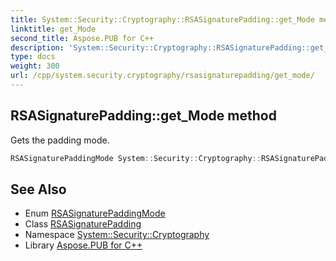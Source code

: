 ```yaml
---
title: System::Security::Cryptography::RSASignaturePadding::get_Mode method
linktitle: get_Mode
second_title: Aspose.PUB for C++
description: 'System::Security::Cryptography::RSASignaturePadding::get_Mode method. Gets the padding mode in C++.'
type: docs
weight: 300
url: /cpp/system.security.cryptography/rsasignaturepadding/get_mode/
---
```

## RSASignaturePadding::get_Mode method


Gets the padding mode.

```cpp
RSASignaturePaddingMode System::Security::Cryptography::RSASignaturePadding::get_Mode() const
```

## See Also

* Enum [RSASignaturePaddingMode](../../rsasignaturepaddingmode/)
* Class [RSASignaturePadding](../)
* Namespace [System::Security::Cryptography](../../)
* Library [Aspose.PUB for C++](../../../)
